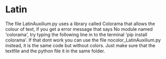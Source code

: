 # Latin

The file LatinAuxilium.py uses a library called Colorama that allows the colour of text, if you get a error message that says No module named 'colorama', try typing the following line in to the terminal 'pip install colorama'. If that dont work you can use the file nocolor_LatinAuxilium.py instead, it is the same code but without colors. Just make sure that the textfile and the python file it in the same folder.
